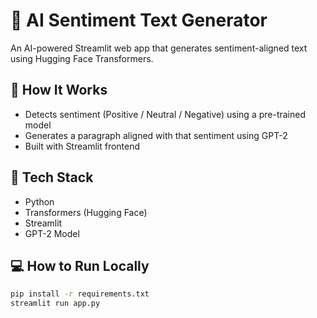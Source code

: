 # 🧠 AI Sentiment Text Generator

An AI-powered Streamlit web app that generates sentiment-aligned text using Hugging Face Transformers.

## 🚀 How It Works
- Detects sentiment (Positive / Neutral / Negative) using a pre-trained model
- Generates a paragraph aligned with that sentiment using GPT-2
- Built with Streamlit frontend

## 🧩 Tech Stack
- Python
- Transformers (Hugging Face)
- Streamlit
- GPT-2 Model

## 💻 How to Run Locally
```bash
pip install -r requirements.txt
streamlit run app.py
